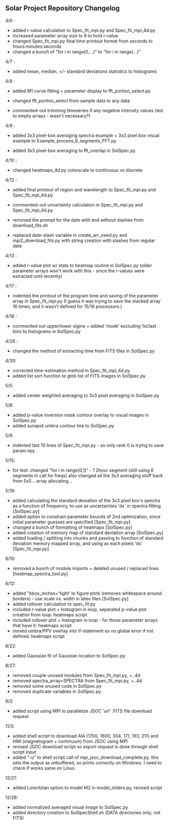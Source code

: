 ## Solar Project Repository Changelog ##

4/6 : 
- added r-value calculation to Spec_fit_mpi.py and Spec_fit_mpi_4d.py
- increased parameter array size to 9 to hold r-value
- changed Spec_fit_mpi.py final time printout format from seconds to hours:minutes:seconds
- changed a bunch of "for i in range(0,...)" to "for i in range(...)"

4/7 : 
- added mean, median, +/- standard deviations statistics to histograms

4/8 :
- added M1 curve fitting + parameter display to fft_portion_select.py
- changed fft_portion_select from sample data to any data

- commented-out trimming timeseries if any negative intensity values (led to empty arrays - wasn't necessary?)

4/9 :
- added 3x3 pixel-box averaging spectra example + 3x3 pixel box visual example to Example_process_6_segments_FFT.py

- added 3x3 pixel-box averaging to fft_overlap in SolSpec.py

4/10 :
- changed heatmaps_4d.py colorscale to continuous vs discrete

4/12 : 
- added final printout of region and wavelength to Spec_fit_mpi.py and Spec_fit_mpi_4d.py
- commented-out uncertainty calculation in Spec_fit_mpi.py and Spec_fit_mpi_4d.py

- removed the prompt for the date with and without slashes from download_fits.sh
- replaced date-slash variable in create_arr_need.py and mpi2_download_fits.py with string creation with slashes from regular date

4/13 : 
- added r-value plot w/ stats to heatmap routine in SolSpec.py  (older parameter arrays won't work with this - since the r-values were extracted until recently)

4/17 : 
- indented the printout of the program time and saving of the parameter array in Spec_fit_mpi.py
(I guess it was trying to save the stacked array 16 times, and it wasn't defined for 15/16 processors.)

4/18 : 
- commented out upper/lower sigma + added 'mode' excluding 1st/last bins to histograms in SolSpec.py

4/28 : 
- changed the method of extracting time from FITS files in SolSpec.py

4/30:
- corrected time-estimation method in Spec_fit_mpi_4d.py
- added list sort function to glob list of FITS images in SolSpec.py

5/5:
- added center weighted averaging to 3x3 pixel averaging in SolSpec.py

5/8:
- added p-value inversion mask contour overlay to visual images in SolSpec.py
- added sunspot umbra contour line to SolSpec.py

5/9:
- indented last 10 lines of Spec_fit_mpi.py - so only rank 0 is trying to save param.npy

5/15:
- for test: changed "for i in range(0,1)" - 1 2hour segment (still using 6 segments in call for freqs)
  also changed all the 3x3 averaging stuff back from 5x5... array allocating...

5/19:
- added calculating the standard deviation of the 3x3 pixel box's spectra as a function of frequency, to use as uncertainties 'ds' in spectra fitting [SolSpec.py]
- added option to constrain parameter bounds of 2nd optimization, since initial parameter guesses are specified [Spec_fit_mpi.py]
- changed a bunch of formatting of heatmaps [SolSpec.py]
- added creation of memory map of standard deviation array [SolSpec.py]
- added loading / splitting into chunks and passing to function of standard deviation memory mapped array, and using as each pixels 'ds' [Spec_fit_mpi.py]

8/10:
- removed a bunch of module imports + deleted unused / replaced lines [heatmap_spectra_tool.py]

8/12:
- added "bbox_inches='tight' to figure plots (removes whitespace around borders) - use scale vs. width in latex files [SolSpec.py]
- added rollover calculation to spec_fit.py 
- included r-value plot + histogram in loop, separated p-value plot creation from loop: heatmaps script
- included rollover plot + histogram in loop - for those parameter arrays that have it: heatmaps script
- moved umbra/PPV overlay into if-statement so no global error if not defined: heatmaps script

8/22:
- added Gaussian fit of Gaussian location to SolSpec.py

8/27:
- removed couple unused modules from Spec_fit_mpi.py, +..4d
- removed spectra_array=SPECTRA from Spec_fit_mpi.py, +..4d
- removed some unused code in SolSpec.py
- removed duplicate variables in SolSpec.py

9/2:
- added script using MPI to parallelize JSOC 'url' .FITS file download request

11/3:
- added shell script to download AIA (1700, 1600, 304, 171, 193, 211) and HMI (magnetogram + continuum) from JSOC using MPI
- revised JSOC download script so export request is done through shell script input
- added "-u" to shell script call of mpi_jsoc_download_complete.py, this sets the output as unbuffered, so prints correctly on Windows.  I need to check if works same on Linux.

12/21:
- added Lorentzian option to model M2 in model_sliders.py, revised script

12/26:
- added normalized averaged visual image to SolSpec.py
- added directory creation to SolSpecShell.sh (DATA directories only, not FITS)